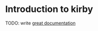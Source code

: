 # Introduction to kirby

TODO: write [great documentation](http://jacobian.org/writing/what-to-write/)
